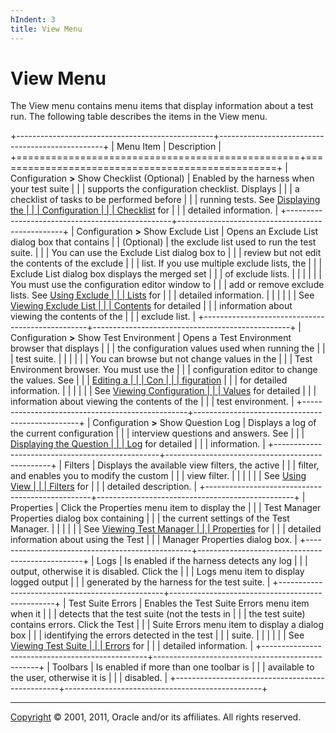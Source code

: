 ```yaml
---
hIndent: 3
title: View Menu
---
```


# View Menu

The View menu contains menu items that display information about a test run. The following table
describes the items in the View menu.

+-------------------------------------------------+-------------------------------------------------+
| Menu Item                                       | Description                                     |
+=================================================+=================================================+
| Configuration **\>** Show Checklist (Optional)  | Enabled by the harness when your test suite     |
|                                                 | supports the configuration checklist. Displays  |
|                                                 | a checklist of tasks to be performed before     |
|                                                 | running tests. See [Displaying the              |
|                                                 | Configuration                                   |
|                                                 | Checklist](../confEdit/checklist.html) for      |
|                                                 | detailed information.                           |
+-------------------------------------------------+-------------------------------------------------+
| Configuration **\>** Show Exclude List          | Opens an Exclude List dialog box that contains  |
| (Optional)                                      | the exclude list used to run the test suite.    |
|                                                 | You can use the Exclude List dialog box to      |
|                                                 | review but not edit the contents of the exclude |
|                                                 | list. If you use multiple exclude lists, the    |
|                                                 | Exclude List dialog box displays the merged set |
|                                                 | of exclude lists.                               |
|                                                 |                                                 |
|                                                 | You must use the configuration editor window to |
|                                                 | add or remove exclude lists. See [Using Exclude |
|                                                 | Lists](../confEdit/excludeList.html) for        |
|                                                 | detailed information.                           |
|                                                 |                                                 |
|                                                 | See [Viewing Exclude List                       |
|                                                 | Contents](../excl/dialog.html) for detailed     |
|                                                 | information about viewing the contents of the   |
|                                                 | exclude list.                                   |
+-------------------------------------------------+-------------------------------------------------+
| Configuration **\>** Show Test Environment      | Opens a Test Environment browser that displays  |
|                                                 | the configuration values used when running the  |
|                                                 | test suite.                                     |
|                                                 |                                                 |
|                                                 | You can browse but not change values in the     |
|                                                 | Test Environment browser. You must use the      |
|                                                 | configuration editor to change the values. See  |
|                                                 | [Editing a                                      |
|                                                 | Con                                             |
|                                                 | figuration](../confEdit/editConfiguration.html) |
|                                                 | for detailed information.                       |
|                                                 |                                                 |
|                                                 | See [Viewing Configuration                      |
|                                                 | Values](../env/dialog.html) for detailed        |
|                                                 | information about viewing the contents of the   |
|                                                 | test environment.                               |
+-------------------------------------------------+-------------------------------------------------+
| Configuration **\>** Show Question Log          | Displays a log of the current configuration     |
|                                                 | interview questions and answers. See            |
|                                                 | [Displaying the Question                        |
|                                                 | Log](../confEdit/questionLog.html) for detailed |
|                                                 | information.                                    |
+-------------------------------------------------+-------------------------------------------------+
| Filters                                         | Displays the available view filters, the active |
|                                                 | filter, and enables you to modify the custom    |
|                                                 | view filter.                                    |
|                                                 |                                                 |
|                                                 | See [Using View                                 |
|                                                 | Filters](../browse/viewFilters.html) for        |
|                                                 | detailed description.                           |
+-------------------------------------------------+-------------------------------------------------+
| Properties                                      | Click the Properties menu item to display the   |
|                                                 | Test Manager Properties dialog box containing   |
|                                                 | the current settings of the Test Manager.       |
|                                                 |                                                 |
|                                                 | See [Viewing Test Manager                       |
|                                                 | Properties](../execProps/dialog.html) for       |
|                                                 | detailed information about using the Test       |
|                                                 | Manager Properties dialog box.                  |
+-------------------------------------------------+-------------------------------------------------+
| Logs                                            | Is enabled if the harness detects any log       |
|                                                 | output, otherwise it is disabled. Click the     |
|                                                 | Logs menu item to display logged output         |
|                                                 | generated by the harness for the test suite.    |
+-------------------------------------------------+-------------------------------------------------+
| Test Suite Errors                               | Enables the Test Suite Errors menu item when it |
|                                                 | detects that the test suite (not the tests in   |
|                                                 | the test suite) contains errors. Click the Test |
|                                                 | Suite Errors menu item to display a dialog box  |
|                                                 | identifying the errors detected in the test     |
|                                                 | suite.                                          |
|                                                 |                                                 |
|                                                 | See [Viewing Test Suite                         |
|                                                 | Errors](../browse/testSuiteErrors.html) for     |
|                                                 | detailed information.                           |
+-------------------------------------------------+-------------------------------------------------+
| Toolbars                                        | Is enabled if more than one toolbar is          |
|                                                 | available to the user, otherwise it is          |
|                                                 | disabled.                                       |
+-------------------------------------------------+-------------------------------------------------+

----------------------------------------------------------------------------------------------------

[Copyright](../copyright.html) © 2001, 2011, Oracle and/or its affiliates. All rights reserved.
